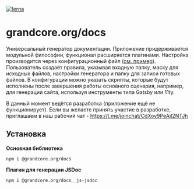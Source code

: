 [![lerna](https://img.shields.io/badge/maintained%20with-lerna-cc00ff.svg)](https://lerna.js.org/)

# grandcore.org/docs

Универсальный генератор документации. Приложение придерживается модульной философии, функционал расширяется плагинами. Настройка производится через конфигурационный файл ([см. пример](https://github.com/grandcore/grandcore-docs/blob/main/example/doc-gen.conf.js)). Пользователь создаёт правила, указывая входную папку, маску для исходных файлов, настройки генератора и папку для записи готовых файлов. В конфигурации можно указать скрипты, которые будут исполнены после завершения работы основного сценария, например, для генерации сайта, используя инструменты типа Gatsby или 11ty.

В данный момент ведётся разработка (приложение ещё не функционирует). Если вы желаете принять участие в разработке, приглашаем в наш рабочий чат - https://t.me/joinchat/CdXoy9PeAjI2NTJh

## Установка

**Основная библиотека**

`npm i @grandcore.org/docs`

**Плагин для генерации JSDoc**

`npm i @grandcore.org/docs__js-jsdoc`


